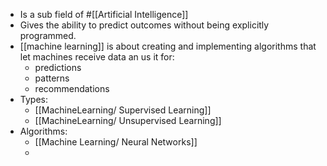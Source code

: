 - Is a sub field of #[[Artificial Intelligence]]
- Gives the ability to predict outcomes without being explicitly programmed.
- [[machine learning]] is about creating and implementing algorithms that let machines receive data an us it for:
	- predictions
	- patterns
	- recommendations
- Types:
	- [[MachineLearning/ Supervised Learning]]
	- [[MachineLearning/ Unsupervised Learning]]
- Algorithms:
	- [[Machine Learning/ Neural Networks]]
	-